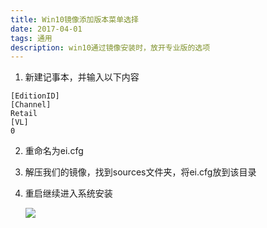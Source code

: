 ```yaml
---
title: Win10镜像添加版本菜单选择
date: 2017-04-01
tags: 通用
description: win10通过镜像安装时，放开专业版的选项
---
```


1. 新建记事本，并输入以下内容
```
[EditionID] 
[Channel]
Retail
[VL]
0
```

2. 重命名为ei.cfg

3. 解压我们的镜像，找到sources文件夹，将ei.cfg放到该目录

4. 重启继续进入系统安装

    ![](https://raw.githubusercontent.com/milolu/Blog/1685fe7c55374ad269391a2a5f9e5133819b7f0a/images/20180704223741.png)
